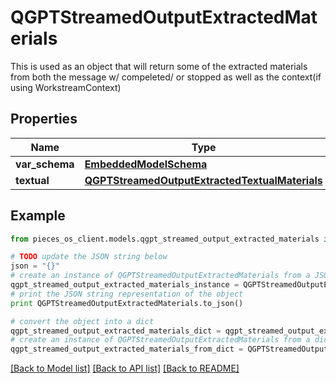 # QGPTStreamedOutputExtractedMaterials

This is used as an object that will return some of the extracted materials from both the message w/ compeleted/ or stopped  as well as the context(if using WorkstreamContext)

## Properties
Name | Type | Description | Notes
------------ | ------------- | ------------- | -------------
**var_schema** | [**EmbeddedModelSchema**](EmbeddedModelSchema.md) |  | [optional] 
**textual** | [**QGPTStreamedOutputExtractedTextualMaterials**](QGPTStreamedOutputExtractedTextualMaterials.md) |  | [optional] 

## Example

```python
from pieces_os_client.models.qgpt_streamed_output_extracted_materials import QGPTStreamedOutputExtractedMaterials

# TODO update the JSON string below
json = "{}"
# create an instance of QGPTStreamedOutputExtractedMaterials from a JSON string
qgpt_streamed_output_extracted_materials_instance = QGPTStreamedOutputExtractedMaterials.from_json(json)
# print the JSON string representation of the object
print QGPTStreamedOutputExtractedMaterials.to_json()

# convert the object into a dict
qgpt_streamed_output_extracted_materials_dict = qgpt_streamed_output_extracted_materials_instance.to_dict()
# create an instance of QGPTStreamedOutputExtractedMaterials from a dict
qgpt_streamed_output_extracted_materials_from_dict = QGPTStreamedOutputExtractedMaterials.from_dict(qgpt_streamed_output_extracted_materials_dict)
```
[[Back to Model list]](../README.md#documentation-for-models) [[Back to API list]](../README.md#documentation-for-api-endpoints) [[Back to README]](../README.md)


